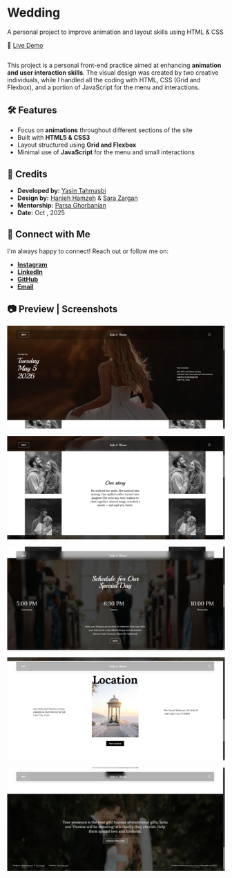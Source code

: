 # Wedding
A personal project to improve animation and layout skills using HTML &amp; CSS


🔗 [Live Demo](https://yasin-tahmasbi.github.io/Wedding/)

##

This project is a personal front-end practice aimed at enhancing **animation and user interaction skills**. 
The visual design was created by two creative individuals, while I handled all the coding with HTML, CSS (Grid and Flexbox), and a portion of JavaScript for the menu and interactions.

## 🛠️ Features

- Focus on **animations** throughout different sections of the site
- Built with **HTML5 & CSS3**
- Layout structured using **Grid and Flexbox**
- Minimal use of **JavaScript** for the menu and small interactions


## 👤 Credits

- **Developed by:** [Yasin Tahmasbi](https://yasintahmasbi.ir/)
- **Design by:** [Hanieh Hamzeh](https://www.linkedin.com/in/haniehamzeh/) & [Sara Zargan](https://www.linkedin.com/in/sara-zargan-80b7b02b6/)
- **Mentorship:** [Parsa Ghorbanian](https://www.instagram.com/parsa_ghorbanian_web/#)
- **Date:** Oct , 2025


## **🔗 Connect with Me**

I'm always happy to connect! Reach out or follow me on:

-  [**Instagram**](https://www.instagram.com/yasin_tahmasbii)
-  [**LinkedIn**](https://www.linkedin.com/in/yasin-tahmasbi)
-  [**GitHub**](https://github.com/yasin-tahmasbi)
-  [**Email**](mailto:yasintahmasb@gmail.com)

## 📷 Preview | Screenshots

![Homepage Screenshot](assets/img/sc1.png)


![Homepage Screenshot](assets/img/sc2.png)


![Homepage Screenshot](assets/img/sc3.png)


![Homepage Screenshot](assets/img/sc4.png)


![Homepage Screenshot](assets/img/sc5.png)



